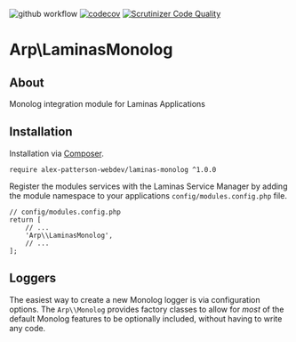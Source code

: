 ![github workflow](https://github.com/alex-patterson-webdev/laminas-monolog/actions/workflows/workflow.yml/badge.svg)
[![codecov](https://codecov.io/gh/alex-patterson-webdev/laminas-monolog/branch/master/graph/badge.svg)](https://codecov.io/gh/alex-patterson-webdev/laminas-monolog)
[![Scrutinizer Code Quality](https://scrutinizer-ci.com/g/alex-patterson-webdev/laminas-monolog/badges/quality-score.png?b=master)](https://scrutinizer-ci.com/g/alex-patterson-webdev/laminas-monolog/?branch=master)

# Arp\LaminasMonolog

## About

Monolog integration module for Laminas Applications

## Installation

Installation via [Composer](https://getcomposer.org).

    require alex-patterson-webdev/laminas-monolog ^1.0.0

Register the modules services with the Laminas Service Manager by adding the module namespace to your applications `config/modules.config.php` file.

    // config/modules.config.php
    return [
        // ...
        'Arp\\LaminasMonolog',
        // ...
    ];

## Loggers

The easiest way to create a new Monolog logger is via configuration options. The `Arp\\Monolog` provides factory classes to allow 
for _most_ of the default Monolog features to be optionally included, without having to write any code.




